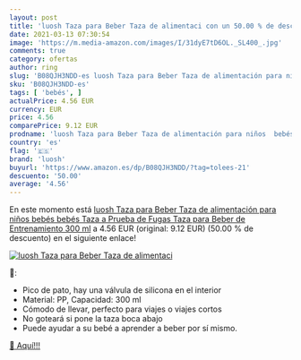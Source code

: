 ```yaml
---
layout: post
title: 'luosh Taza para Beber Taza de alimentaci con un 50.00 % de descuento'
date: 2021-03-13 07:30:54
image: 'https://m.media-amazon.com/images/I/31dyE7tD6OL._SL400_.jpg'
comments: true
category: ofertas
author: ring
slug: 'B08QJH3NDD-es luosh Taza para Beber Taza de alimentación para niños...'
sku: 'B08QJH3NDD-es'
tags: [ 'bebés', ]
actualPrice: 4.56 EUR
currency: EUR
price: 4.56
comparePrice: 9.12 EUR
prodname: 'luosh Taza para Beber Taza de alimentación para niños  bebés  bebés  Taza a Prueba de Fugas  Taza para Beber de Entrenamiento  300 ml'
country: 'es'
flag: '🇪🇸'
brand: 'luosh'
buyurl: 'https://www.amazon.es/dp/B08QJH3NDD/?tag=tolees-21'
descuento: '50.00'
average: '4.56'
---
```


En este momento está [luosh Taza para Beber Taza de alimentación para niños  bebés  bebés  Taza a Prueba de Fugas  Taza para Beber de Entrenamiento  300 ml](https://www.amazon.es/dp/B08QJH3NDD/?tag=tolees-21) a 4.56 EUR (original: 9.12 EUR) (50.00 %  de descuento) en el siguiente enlace!

[![luosh Taza para Beber Taza de alimentaci](https://m.media-amazon.com/images/I/31dyE7tD6OL._SL400_.jpg)](https://www.amazon.es/dp/B08QJH3NDD/?tag=tolees-21)

🔎:

- Pico de pato, hay una válvula de silicona en el interior
- Material: PP, Capacidad: 300 ml
- Cómodo de llevar, perfecto para viajes o viajes cortos
- No goteará si pone la taza boca abajo
- Puede ayudar a su bebé a aprender a beber por sí mismo.

[🛒 Aquí!!!](https://www.amazon.es/dp/B08QJH3NDD/?tag=tolees-21)
